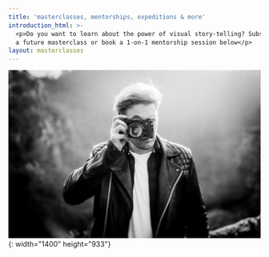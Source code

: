 ```yaml
---
title: 'masterclasses, mentorships, expeditions & more'
introduction_html: >-
  <p>Do you want to learn about the power of visual story-telling? Subscribe to
  a future masterclass or book a 1-on-1 mentorship session below</p>
layout: masterclasses
---
```


![](/uploads/0h3a6324-copy-1.jpg){: width="1400" height="933"}​​​​​​